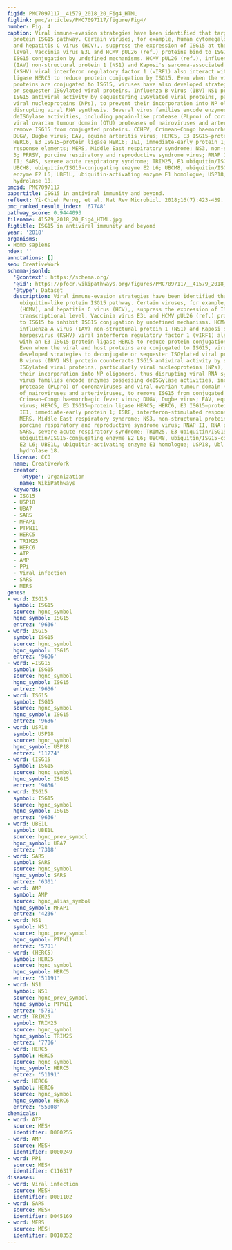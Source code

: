 ```yaml
---
figid: PMC7097117__41579_2018_20_Fig4_HTML
figlink: pmc/articles/PMC7097117/figure/Fig4/
number: Fig. 4
caption: Viral immune-evasion strategies have been identified that target the ubiquitin-like
  protein ISG15 pathway. Certain viruses, for example, human cytomegalovirus (HCMV),
  and hepatitis C virus (HCV),, suppress the expression of ISG15 at the transcriptional
  level. Vaccinia virus E3L and HCMV pUL26 (ref.) proteins bind to ISG15 to inhibit
  ISG15 conjugation by undefined mechanisms. HCMV pUL26 (ref.), influenza A virus
  (IAV) non-structural protein 1 (NS1) and Kaposi's sarcoma-associated herpesvirus
  (KSHV) viral interferon regulatory factor 1 (vIRF1) also interact with an E3 ISG15–protein
  ligase HERC5 to reduce protein conjugation by ISG15. Even when the viral and host
  proteins are conjugated to ISG15, viruses have also developed strategies to deconjugate
  or sequester ISGylated viral proteins. Influenza B virus (IBV) NS1 protein counteracts
  ISG15 antiviral activity by sequestering ISGylated viral proteins, particularly
  viral nucleoproteins (NPs), to prevent their incorporation into NP oligomers, thus
  disrupting viral RNA synthesis. Several virus families encode enzymes possessing
  deISGylase activities, including papain-like protease (PLpro) of coronaviruses and
  viral ovarian tumour domain (OTU) proteases of nairoviruses and arteriviruses, to
  remove ISG15 from conjugated proteins. CCHFV, Crimean–Congo haemorrhagic fever virus;
  DUGV, Dugbe virus; EAV, equine arteritis virus; HERC5, E3 ISG15–protein ligase HERC5;
  HERC6, E3 ISG15–protein ligase HERC6; IE1, immediate-early protein 1; ISRE, interferon-stimulated
  response elements; MERS, Middle East respiratory syndrome; NS3, non-structural protein
  3; PRRSV, porcine respiratory and reproductive syndrome virus; RNAP II, RNA polymerase
  II; SARS, severe acute respiratory syndrome; TRIM25, E3 ubiquitin/ISG15 ligase;
  UBCH8, ubiquitin/ISG15-conjugating enzyme E2 L6; UBCM8, ubiquitin/ISG15-conjugating
  enzyme E2 L6; UBE1L, ubiquitin-activating enzyme E1 homologue; USP18, Ubl carboxy-terminal
  hydrolase 18.
pmcid: PMC7097117
papertitle: ISG15 in antiviral immunity and beyond.
reftext: Yi-Chieh Perng, et al. Nat Rev Microbiol. 2018;16(7):423-439.
pmc_ranked_result_index: '67748'
pathway_score: 0.9444093
filename: 41579_2018_20_Fig4_HTML.jpg
figtitle: ISG15 in antiviral immunity and beyond
year: '2018'
organisms:
- Homo sapiens
ndex: ''
annotations: []
seo: CreativeWork
schema-jsonld:
  '@context': https://schema.org/
  '@id': https://pfocr.wikipathways.org/figures/PMC7097117__41579_2018_20_Fig4_HTML.html
  '@type': Dataset
  description: Viral immune-evasion strategies have been identified that target the
    ubiquitin-like protein ISG15 pathway. Certain viruses, for example, human cytomegalovirus
    (HCMV), and hepatitis C virus (HCV),, suppress the expression of ISG15 at the
    transcriptional level. Vaccinia virus E3L and HCMV pUL26 (ref.) proteins bind
    to ISG15 to inhibit ISG15 conjugation by undefined mechanisms. HCMV pUL26 (ref.),
    influenza A virus (IAV) non-structural protein 1 (NS1) and Kaposi's sarcoma-associated
    herpesvirus (KSHV) viral interferon regulatory factor 1 (vIRF1) also interact
    with an E3 ISG15–protein ligase HERC5 to reduce protein conjugation by ISG15.
    Even when the viral and host proteins are conjugated to ISG15, viruses have also
    developed strategies to deconjugate or sequester ISGylated viral proteins. Influenza
    B virus (IBV) NS1 protein counteracts ISG15 antiviral activity by sequestering
    ISGylated viral proteins, particularly viral nucleoproteins (NPs), to prevent
    their incorporation into NP oligomers, thus disrupting viral RNA synthesis. Several
    virus families encode enzymes possessing deISGylase activities, including papain-like
    protease (PLpro) of coronaviruses and viral ovarian tumour domain (OTU) proteases
    of nairoviruses and arteriviruses, to remove ISG15 from conjugated proteins. CCHFV,
    Crimean–Congo haemorrhagic fever virus; DUGV, Dugbe virus; EAV, equine arteritis
    virus; HERC5, E3 ISG15–protein ligase HERC5; HERC6, E3 ISG15–protein ligase HERC6;
    IE1, immediate-early protein 1; ISRE, interferon-stimulated response elements;
    MERS, Middle East respiratory syndrome; NS3, non-structural protein 3; PRRSV,
    porcine respiratory and reproductive syndrome virus; RNAP II, RNA polymerase II;
    SARS, severe acute respiratory syndrome; TRIM25, E3 ubiquitin/ISG15 ligase; UBCH8,
    ubiquitin/ISG15-conjugating enzyme E2 L6; UBCM8, ubiquitin/ISG15-conjugating enzyme
    E2 L6; UBE1L, ubiquitin-activating enzyme E1 homologue; USP18, Ubl carboxy-terminal
    hydrolase 18.
  license: CC0
  name: CreativeWork
  creator:
    '@type': Organization
    name: WikiPathways
  keywords:
  - ISG15
  - USP18
  - UBA7
  - SARS
  - MFAP1
  - PTPN11
  - HERC5
  - TRIM25
  - HERC6
  - ATP
  - AMP
  - PPi
  - Viral infection
  - SARS
  - MERS
genes:
- word: ISG15
  symbol: ISG15
  source: hgnc_symbol
  hgnc_symbol: ISG15
  entrez: '9636'
- word: ISG15
  symbol: ISG15
  source: hgnc_symbol
  hgnc_symbol: ISG15
  entrez: '9636'
- word: ►ISG15
  symbol: ISG15
  source: hgnc_symbol
  hgnc_symbol: ISG15
  entrez: '9636'
- word: ISG15
  symbol: ISG15
  source: hgnc_symbol
  hgnc_symbol: ISG15
  entrez: '9636'
- word: USP18
  symbol: USP18
  source: hgnc_symbol
  hgnc_symbol: USP18
  entrez: '11274'
- word: (ISG15
  symbol: ISG15
  source: hgnc_symbol
  hgnc_symbol: ISG15
  entrez: '9636'
- word: ISG15
  symbol: ISG15
  source: hgnc_symbol
  hgnc_symbol: ISG15
  entrez: '9636'
- word: UBE1L
  symbol: UBE1L
  source: hgnc_prev_symbol
  hgnc_symbol: UBA7
  entrez: '7318'
- word: SARS
  symbol: SARS
  source: hgnc_symbol
  hgnc_symbol: SARS
  entrez: '6301'
- word: AMP
  symbol: AMP
  source: hgnc_alias_symbol
  hgnc_symbol: MFAP1
  entrez: '4236'
- word: NS1
  symbol: NS1
  source: hgnc_prev_symbol
  hgnc_symbol: PTPN11
  entrez: '5781'
- word: (HERC5)
  symbol: HERC5
  source: hgnc_symbol
  hgnc_symbol: HERC5
  entrez: '51191'
- word: NS1
  symbol: NS1
  source: hgnc_prev_symbol
  hgnc_symbol: PTPN11
  entrez: '5781'
- word: TRIM25
  symbol: TRIM25
  source: hgnc_symbol
  hgnc_symbol: TRIM25
  entrez: '7706'
- word: HERC5
  symbol: HERC5
  source: hgnc_symbol
  hgnc_symbol: HERC5
  entrez: '51191'
- word: HERC6
  symbol: HERC6
  source: hgnc_symbol
  hgnc_symbol: HERC6
  entrez: '55008'
chemicals:
- word: ATP
  source: MESH
  identifier: D000255
- word: AMP
  source: MESH
  identifier: D000249
- word: PPi
  source: MESH
  identifier: C116317
diseases:
- word: Viral infection
  source: MESH
  identifier: D001102
- word: SARS
  source: MESH
  identifier: D045169
- word: MERS
  source: MESH
  identifier: D018352
---
```

